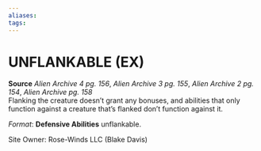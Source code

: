 ```yaml
---
aliases: 
tags: 
---
```

# UNFLANKABLE (EX)

**Source** _Alien Archive 4 pg. 156_, _Alien Archive 3 pg. 155_, _Alien Archive 2 pg. 154_, _Alien Archive pg. 158_  
Flanking the creature doesn’t grant any bonuses, and abilities that only function against a creature that’s flanked don’t function against it.

_Format_: **Defensive Abilities** unflankable.

Site Owner: Rose-Winds LLC (Blake Davis)
